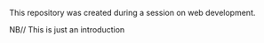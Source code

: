This repository was created during a session on web development.

NB// This is just an introduction

